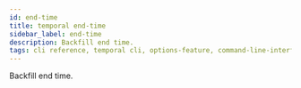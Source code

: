 ```yaml
---
id: end-time
title: temporal end-time
sidebar_label: end-time
description: Backfill end time.
tags: cli reference, temporal cli, options-feature, command-line-interface-cli, schedule backfill, backfill
---
```


Backfill end time.
